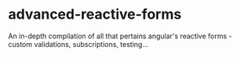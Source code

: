 # advanced-reactive-forms
An in-depth compilation of all that pertains angular's reactive forms - custom validations, subscriptions, testing... 
